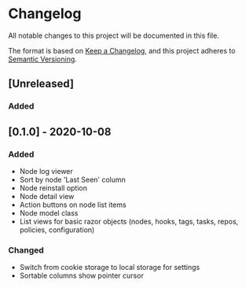 # Changelog
All notable changes to this project will be documented in this file.

The format is based on [Keep a Changelog](https://keepachangelog.com/en/1.0.0/),
and this project adheres to [Semantic Versioning](https://semver.org/spec/v2.0.0.html).

## [Unreleased]
### Added

## [0.1.0] - 2020-10-08
### Added
- Node log viewer
- Sort by node 'Last Seen' column
- Node reinstall option
- Node detail view
- Action buttons on node list items
- Node model class
- List views for basic razor objects (nodes, hooks, tags, tasks, repos, policies, configuration)

### Changed
- Switch from cookie storage to local storage for settings
- Sortable columns show pointer cursor
